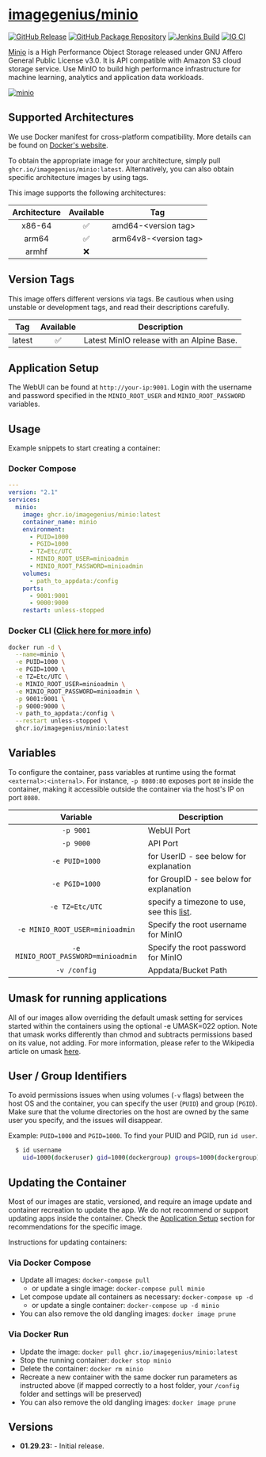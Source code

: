 <!-- DO NOT EDIT THIS FILE MANUALLY  -->

# [imagegenius/minio](https://github.com/imagegenius/docker-minio)

[![GitHub Release](https://img.shields.io/github/release/imagegenius/docker-minio.svg?color=007EC6&labelColor=555555&logoColor=ffffff&style=for-the-badge&logo=github)](https://github.com/imagegenius/docker-minio/releases)
[![GitHub Package Repository](https://shields.io/badge/GitHub%20Package-blue?logo=github&logoColor=ffffff&style=for-the-badge)](https://github.com/imagegenius/docker-minio/packages)
[![Jenkins Build](https://img.shields.io/jenkins/build?labelColor=555555&logoColor=ffffff&style=for-the-badge&jobUrl=https%3A%2F%2Fci.imagegenius.io%2Fjob%2FDocker-Pipeline-Builders%2Fjob%2Fdocker-minio%2Fjob%2Fmain%2F&logo=jenkins)](https://ci.imagegenius.io/job/Docker-Pipeline-Builders/job/docker-minio/job/main/)
[![IG CI](https://img.shields.io/badge/dynamic/yaml?color=007EC6&labelColor=555555&logoColor=ffffff&style=for-the-badge&label=CI&query=CI&url=https%3A%2F%2Fci-tests.imagegenius.io%2Fminio%2Flatest-main%2Fci-status.yml)](https://ci-tests.imagegenius.io/minio/latest-main/index.html)

[Minio](https://min.io/) is a High Performance Object Storage released under GNU Affero General Public License v3.0. It is API compatible with Amazon S3 cloud storage service. Use MinIO to build high performance infrastructure for machine learning, analytics and application data workloads.

[![minio](https://raw.githubusercontent.com/minio/minio/master/.github/logo.svg)](https://min.io/)

## Supported Architectures

We use Docker manifest for cross-platform compatibility. More details can be found on [Docker's website](https://github.com/docker/distribution/blob/master/docs/spec/manifest-v2-2.md#manifest-list).

To obtain the appropriate image for your architecture, simply pull `ghcr.io/imagegenius/minio:latest`. Alternatively, you can also obtain specific architecture images by using tags.

This image supports the following architectures:

| Architecture | Available | Tag |
| :----: | :----: | ---- |
| x86-64 | ✅ | amd64-\<version tag\> |
| arm64 | ✅ | arm64v8-\<version tag\> |
| armhf | ❌ | |

## Version Tags

This image offers different versions via tags. Be cautious when using unstable or development tags, and read their descriptions carefully.

| Tag | Available | Description |
| :----: | :----: |--- |
| latest | ✅ | Latest MinIO release with an Alpine Base. |
## Application Setup

The WebUI can be found at `http://your-ip:9001`. Login with the username and password specified in the `MINIO_ROOT_USER` and `MINIO_ROOT_PASSWORD` variables.

## Usage

Example snippets to start creating a container:

### Docker Compose

```yaml
---
version: "2.1"
services:
  minio:
    image: ghcr.io/imagegenius/minio:latest
    container_name: minio
    environment:
      - PUID=1000
      - PGID=1000
      - TZ=Etc/UTC
      - MINIO_ROOT_USER=minioadmin
      - MINIO_ROOT_PASSWORD=minioadmin
    volumes:
      - path_to_appdata:/config
    ports:
      - 9001:9001
      - 9000:9000
    restart: unless-stopped
```

### Docker CLI ([Click here for more info](https://docs.docker.com/engine/reference/commandline/cli/))

```bash
docker run -d \
  --name=minio \
  -e PUID=1000 \
  -e PGID=1000 \
  -e TZ=Etc/UTC \
  -e MINIO_ROOT_USER=minioadmin \
  -e MINIO_ROOT_PASSWORD=minioadmin \
  -p 9001:9001 \
  -p 9000:9000 \
  -v path_to_appdata:/config \
  --restart unless-stopped \
  ghcr.io/imagegenius/minio:latest

```

## Variables

To configure the container, pass variables at runtime using the format `<external>:<internal>`. For instance, `-p 8080:80` exposes port `80` inside the container, making it accessible outside the container via the host's IP on port `8080`.

| Variable | Description |
| :----: | --- |
| `-p 9001` | WebUI Port |
| `-p 9000` | API Port |
| `-e PUID=1000` | for UserID - see below for explanation |
| `-e PGID=1000` | for GroupID - see below for explanation |
| `-e TZ=Etc/UTC` | specify a timezone to use, see this [list](https://en.wikipedia.org/wiki/List_of_tz_database_time_zones#List). |
| `-e MINIO_ROOT_USER=minioadmin` | Specify the root username for MinIO |
| `-e MINIO_ROOT_PASSWORD=minioadmin` | Specify the root password for MinIO |
| `-v /config` | Appdata/Bucket Path |

## Umask for running applications

All of our images allow overriding the default umask setting for services started within the containers using the optional -e UMASK=022 option. Note that umask works differently than chmod and subtracts permissions based on its value, not adding. For more information, please refer to the Wikipedia article on umask [here](https://en.wikipedia.org/wiki/Umask).

## User / Group Identifiers

To avoid permissions issues when using volumes (`-v` flags) between the host OS and the container, you can specify the user (`PUID`) and group (`PGID`). Make sure that the volume directories on the host are owned by the same user you specify, and the issues will disappear.

Example: `PUID=1000` and `PGID=1000`. To find your PUID and PGID, run `id user`.

```bash
  $ id username
    uid=1000(dockeruser) gid=1000(dockergroup) groups=1000(dockergroup)
```

## Updating the Container

Most of our images are static, versioned, and require an image update and container recreation to update the app. We do not recommend or support updating apps inside the container. Check the [Application Setup](#application-setup) section for recommendations for the specific image.

Instructions for updating containers:

### Via Docker Compose

* Update all images: `docker-compose pull`
  * or update a single image: `docker-compose pull minio`
* Let compose update all containers as necessary: `docker-compose up -d`
  * or update a single container: `docker-compose up -d minio`
* You can also remove the old dangling images: `docker image prune`

### Via Docker Run

* Update the image: `docker pull ghcr.io/imagegenius/minio:latest`
* Stop the running container: `docker stop minio`
* Delete the container: `docker rm minio`
* Recreate a new container with the same docker run parameters as instructed above (if mapped correctly to a host folder, your `/config` folder and settings will be preserved)
* You can also remove the old dangling images: `docker image prune`

## Versions

* **01.29.23:** - Initial release.
